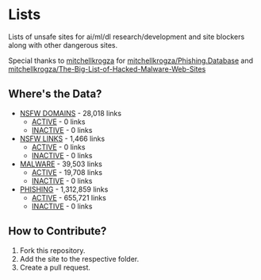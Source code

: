 # Lists
Lists of unsafe sites for ai/ml/dl research/development and site blockers along with other dangerous sites.

Special thanks to [mitchellkrogza](https://github.com/mitchellkrogza) for [mitchellkrogza/Phishing.Database](https://github.com/mitchellkrogza/Phishing.Database)
and [mitchellkrogza/The-Big-List-of-Hacked-Malware-Web-Sites](https://github.com/mitchellkrogza/The-Big-List-of-Hacked-Malware-Web-Sites)

## Where's the Data?
- [NSFW DOMAINS](data/nsfw/nsfw_sites.txt) - 28,018 links
  - [ACTIVE](data/nsfw/nsfw_sites_ACTIVE.txt) - 0 links
  - [INACTIVE](data/nsfw/nsfw_sites_INACTIVE.txt) - 0 links
- [NSFW LINKS](data/nsfw/nsfw_links.txt) - 1,466 links
  - [ACTIVE](data/nsfw/nsfw_links_ACTIVE.txt) - 0 links
  - [INACTIVE](data/nsfw/nsfw_links_INACTIVE.txt) - 0 links
- [MALWARE](data/malicious/malware_sites.txt) - 39,503 links
  - [ACTIVE](data/malicious/malware_sites_ACTIVE.txt) - 19,708 links
  - [INACTIVE](data/malicious/malware_sites_INACTIVE.txt) - 0 links
- [PHISHING](data/malicious/phishing_sites.txt) - 1,312,859 links
  - [ACTIVE](data/malicious/phishing_sites_ACTIVE.txt) - 655,721 links
  - [INACTIVE](data/malicious/phishing_sites_INACTIVE.txt) - 0 links

## How to Contribute?
1. Fork this repository.
2. Add the site to the respective folder.
3. Create a pull request.
